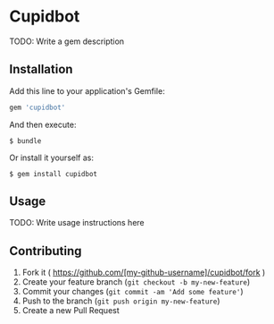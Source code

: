 # Cupidbot

TODO: Write a gem description

## Installation

Add this line to your application's Gemfile:

```ruby
gem 'cupidbot'
```

And then execute:

    $ bundle

Or install it yourself as:

    $ gem install cupidbot

## Usage

TODO: Write usage instructions here

## Contributing

1. Fork it ( https://github.com/[my-github-username]/cupidbot/fork )
2. Create your feature branch (`git checkout -b my-new-feature`)
3. Commit your changes (`git commit -am 'Add some feature'`)
4. Push to the branch (`git push origin my-new-feature`)
5. Create a new Pull Request
